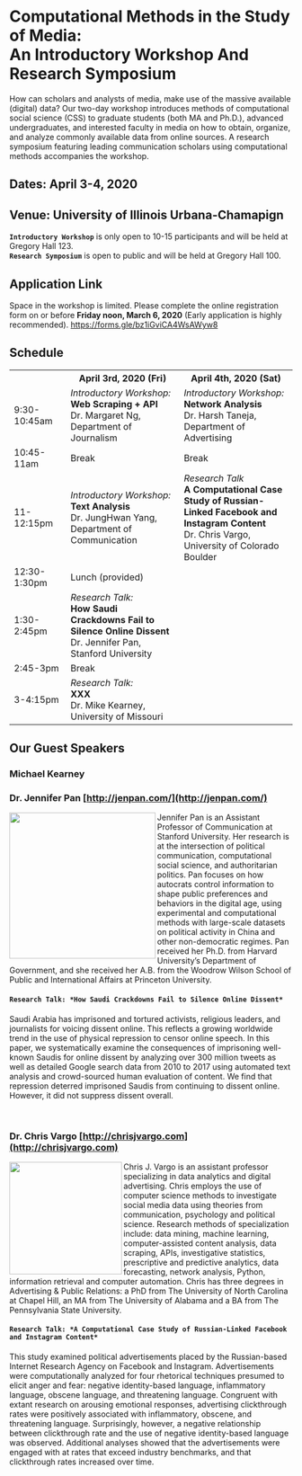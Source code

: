 # Computational Methods in the Study of Media:<br/> An Introductory Workshop And Research Symposium

How can scholars and analysts of media, make use of the massive available (digital) data? 
Our two-day workshop introduces methods of computational social science (CSS) to graduate students (both MA and Ph.D.), advanced undergraduates, and interested faculty in media on how to obtain, organize, and analyze commonly available data from online sources.
A research symposium featuring leading communication scholars using computational methods accompanies the workshop.
## Dates: April 3-4, 2020
## Venue: University of Illinois Urbana-Chamapign 

**`Introductory Workshop`** is only open to 10-15 participants and will be held at Gregory Hall 123. <br/> **`Research Symposium`** is open to public and will be held at Gregory Hall 100.

## Application Link
Space in the workshop is limited. Please complete the online registration form on or before **Friday noon, March 6, 2020** (Early application is highly recommended).
https://forms.gle/bz1iGviCA4WsAWyw8

## Schedule
<table>

  <tr>
      <th style="width:20%">&nbsp;</th> <th style="width:40%">April 3rd, 2020 (Fri)</th><th style="width:40%">April 4th, 2020 (Sat) </th>
  </tr>
  <tr>
      <td>9:30-10:45am</td><td><em>Introductory Workshop:</em><br/> <strong>Web Scraping  + API</strong><br/> Dr. Margaret  Ng, Department of Journalism</td><td><em>Introductory Workshop:</em><br/> <strong>Network Analysis</strong><br/>Dr. Harsh Taneja, Department of Advertising</td>
  </tr>
  <tr>
      <td>10:45-11am </td> <td> Break</td><td>Break</td>
  </tr>
   <tr>
      <td>11-12:15pm</td><td><em>Introductory Workshop:</em><br/> <strong>Text Analysis</strong><br/>Dr. JungHwan Yang, Department of Communication</td><td><em>Research Talk</em><br/> <strong>A Computational Case Study of Russian-Linked Facebook and Instagram Content</strong><br/>Dr. Chris Vargo, University of Colorado Boulder </td>
  </tr>
   <tr>
      <td>12:30-1:30pm</td> <td colspan="2">Lunch (provided)</td>
  </tr>
   <tr>
      <td>1:30-2:45pm </td><td><em>Research Talk:</em><br/> <strong>How Saudi Crackdowns Fail to Silence Online Dissent</strong><br/>Dr. Jennifer Pan, Stanford University </td><td>&nbsp;</td>
  </tr>
  <tr>
      <td>2:45-3pm</td><td>Break </td><td>&nbsp;</td>
  </tr>
  <tr>
      <td>3-4:15pm</td><td><em>Research Talk:</em><br/><strong>XXX</strong><br/>Dr. Mike Kearney, University of Missouri</td><td>&nbsp;</td>
  </tr>
</table>



## Our Guest Speakers
### Michael Kearney

### Dr. Jennifer Pan [http://jenpan.com/](http://jenpan.com/)

<img align="left" width="260" src="https://comm.stanford.edu/mm/2014/10/JenPan.jpg"> 
Jennifer Pan is an Assistant Professor of Communication at Stanford University. Her research is at the intersection of political communication, computational social science, and authoritarian politics. Pan focuses on how autocrats control information to shape public preferences and behaviors in the digital age, using experimental and computational methods with large-scale datasets on political activity in China and other non-democratic regimes. Pan received her Ph.D. from Harvard University’s Department of Government, and she received her A.B. from the Woodrow Wilson School of Public and International Affairs at Princeton University. 

#### `Research Talk: *How Saudi Crackdowns Fail to Silence Online Dissent*`

Saudi Arabia has imprisoned and tortured activists, religious leaders, and journalists for voicing dissent online. This reflects a growing worldwide trend in the use of physical repression to censor online speech. In this paper, we systematically examine the consequences of imprisoning well-known Saudis for online dissent by analyzing over 300 million tweets as well as detailed Google search data from 2010 to 2017 using automated text analysis and crowd-sourced human evaluation of content. We find that repression deterred imprisoned Saudis from continuing to dissent online. However, it did not suppress dissent overall.

<br/>

### Dr. Chris Vargo [http://chrisjvargo.com](http://chrisjvargo.com)
<img align="left" width="200" src="http://chrisjvargo.com/wp-content/uploads/2014/11/CU-Headshot.jpg">
Chris J. Vargo is an assistant professor specializing in data analytics and digital advertising. Chris employs the use of computer science methods to investigate social media data using theories from communication, psychology and political science. Research methods of specialization include: data mining, machine learning, computer-assisted content analysis, data scraping, APIs, investigative statistics, prescriptive and predictive analytics, data forecasting, network analysis, Python, information retrieval and computer automation. Chris has three degrees in Advertising & Public Relations: a PhD from The University of North Carolina at Chapel Hill, an MA from The University of Alabama and a BA from The Pennsylvania State University. 

#### `Research Talk: *A Computational Case Study of Russian-Linked Facebook and Instagram Content*`

This study examined political advertisements placed by the Russian-based Internet Research Agency on Facebook and Instagram. Advertisements were computationally analyzed for four rhetorical techniques presumed to elicit anger and fear: negative identity-based language, inflammatory language, obscene language, and threatening language. Congruent with extant research on arousing emotional responses, advertising clickthrough rates were positively associated with inflammatory, obscene, and threatening language. Surprisingly, however, a negative relationship between clickthrough rate and the use of negative identity-based language was observed. Additional analyses showed that the advertisements were engaged with at rates that exceed industry benchmarks, and that clickthrough rates increased over time. 


